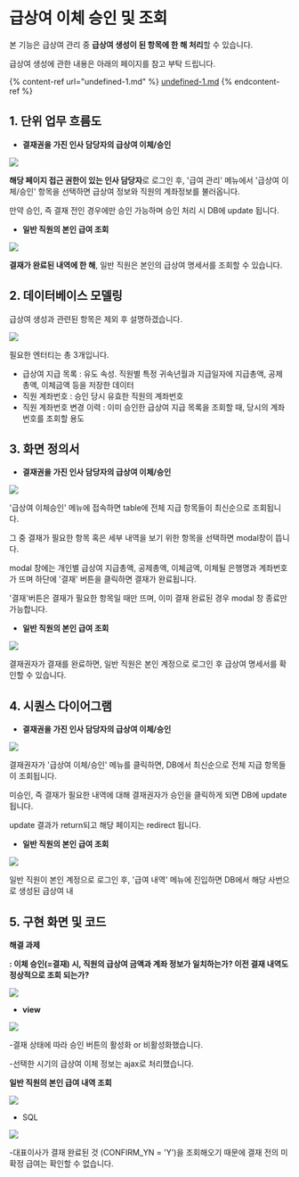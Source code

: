 # 급상여 이체 승인 및 조회

본 기능은 급상여 관리 중 **급상여 생성이 된 항목에 한 해 처리**할 수 있습니다.

급상여 생성에 관한 내용은 아래의 페이지를 참고 부탁 드립니다.

{% content-ref url="undefined-1.md" %}
[undefined-1.md](undefined-1.md)
{% endcontent-ref %}

## 1. 단위 업무 흐름도

* **결재권을 가진 인사 담당자의 급상여 이체/승인**

![](../../../.gitbook/assets/급상여승인.png)

**해당 페이지 접근 권한이 있는 인사 담당자**로 로그인 후, '급여 관리' 메뉴에서 '급상여 이체/승인' 항목을 선택하면 급상여 정보와 직원의 계좌정보를 불러옵니다.

만약 승인, 즉 결재 전인 경우에만 승인 가능하며 승인 처리 시 DB에 update 됩니다.



* **일반 직원의 본인 급여 조회**

![](<../../../.gitbook/assets/image (28).png>)

**결재가 완료된 내역에 한 해**, 일반 직원은 본인의 급상여 명세서를 조회할 수 있습니다.

## 2. 데이터베이스 모델링

급상여 생성과 관련된 항목은 제외 후 설명하겠습니다.&#x20;

![](<../../../.gitbook/assets/image (3).png>)

필요한 엔터티는 총 3개입니다.

* 급상여 지급 목록 : 유도 속성. 직원별 특정 귀속년월과 지급일자에 지급총액, 공제총액, 이체금액 등을 저장한 데이터
* 직원 계좌번호 : 승인 당시 유효한 직원의 계좌번호
* 직원 계좌번호 변경 이력 : 이미 승인한 급상여 지급 목록을 조회할 때, 당시의 계좌번호를 조회할 용도



## 3. 화면 정의서

* **결재권을 가진 인사 담당자의 급상여 이체/승인**

![](../../../.gitbook/assets/급상여이체승인.png)

'급상여 이체승인' 메뉴에 접속하면 table에 전체 지급 항목들이 최신순으로 조회됩니다.

그 중 결재가 필요한 항목 혹은 세부 내역을 보기 위한 항목을 선택하면 modal창이 뜹니다.

modal 창에는 개인별 급상여 지급총액, 공제총액, 이체금액, 이체될 은행명과 계좌번호가 뜨며 하단에 '결재' 버튼을 클릭하면 결재가 완료됩니다.

'결재'버튼은 결재가 필요한 항목일 때만 뜨며, 이미 결재 완료된 경우 modal 창 종료만 가능합니다.





* **일반 직원의 본인 급여 조회**

![](<../../../.gitbook/assets/image (16).png>)

결재권자가 결재를 완료하면, 일반 직원은 본인 계정으로 로그인 후 급상여 명세서를 확인할 수 있습니다.

## 4. 시퀀스 다이어그램

* **결재권을 가진 인사 담당자의 급상여 이체/승인**

![](<../../../.gitbook/assets/image (21).png>)

결재권자가 '급상여 이체/승인' 메뉴를 클릭하면, DB에서 최신순으로 전체 지급 항목들이 조회됩니다.

미승인, 즉 결재가 필요한 내역에 대해 결재권자가 승인을 클릭하게 되면 DB에 update 됩니다.

update 결과가 return되고 해당 페이지는 redirect 됩니다.&#x20;



* **일반 직원의 본인 급여 조회**

![](<../../../.gitbook/assets/image (38).png>)

일반 직원이 본인 계정으로 로그인 후, '급여 내역' 메뉴에 진입하면 DB에서 해당 사번으로 생성된 급상여 내

## 5. 구현 화면 및 코드

**해결 과제**&#x20;

**: 이체 승인(=결재) 시, 직원의 급상여 금액과 계좌 정보가 일치하는가? 이전 결재 내역도 정상적으로 조회 되는가?**

![](<../../../.gitbook/assets/image (21) (1).png>)

* **view**

![](<../../../.gitbook/assets/image (38) (1).png>)

\-결재 상태에 따라 승인 버튼의 활성화 or 비활성화했습니다.

\-선택한 시기의 급상여 이체 정보는 ajax로 처리했습니다.



**일반 직원의 본인 급여 내역 조회**

![](<../../../.gitbook/assets/image (30).png>)

* SQL

![](<../../../.gitbook/assets/image (46) (1).png>)

\-대표이사가 결재 완료된 것 (CONFIRM\_YN = 'Y')을 조회해오기 때문에 결재 전의 미확정 급여는 확인할 수 없습니다.
